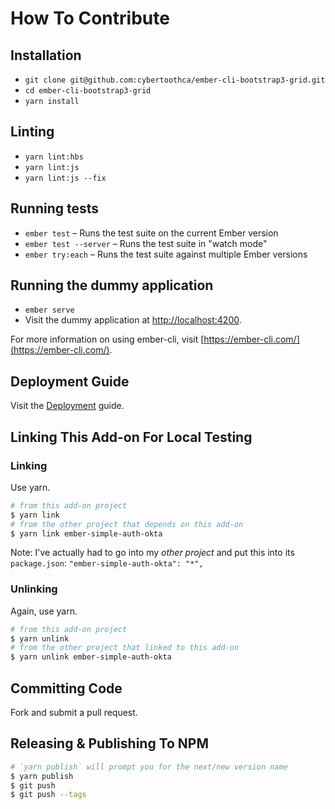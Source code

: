 # How To Contribute

## Installation

- `git clone git@github.com:cybertoothca/ember-cli-bootstrap3-grid.git`
- `cd ember-cli-bootstrap3-grid`
- `yarn install`

## Linting

- `yarn lint:hbs`
- `yarn lint:js`
- `yarn lint:js --fix`

## Running tests

- `ember test` – Runs the test suite on the current Ember version
- `ember test --server` – Runs the test suite in "watch mode"
- `ember try:each` – Runs the test suite against multiple Ember versions

## Running the dummy application

- `ember serve`
- Visit the dummy application at [http://localhost:4200](http://localhost:4200).

For more information on using ember-cli, visit [https://ember-cli.com/](https://ember-cli.com/).

## Deployment Guide

Visit the [Deployment](DEPLOYMENT.md) guide.

## Linking This Add-on For Local Testing

### Linking

Use yarn.

```bash
# from this add-on project
$ yarn link
# from the other project that depends on this add-on
$ yarn link ember-simple-auth-okta
```

Note: I've actually had to go into my _other project_ and put this into its `package.json`:
`"ember-simple-auth-okta": "*",`

### Unlinking

Again, use yarn.

```bash
# from this add-on project
$ yarn unlink
# from the other project that linked to this add-on
$ yarn unlink ember-simple-auth-okta
```

## Committing Code

Fork and submit a pull request.

## Releasing & Publishing To NPM

```bash
# `yarn publish` will prompt you for the next/new version name
$ yarn publish
$ git push
$ git push --tags
```
